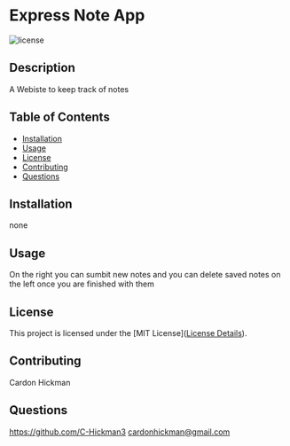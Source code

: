 # Express Note App

![license](https://img.shields.io/badge/License-MIT-yellow.svg)

## Description

A Webiste to keep track of notes

## Table of Contents

- [Installation](#installation)
- [Usage](#usage)
- [License](#license)
- [Contributing](#contributing)
- [Questions](#questions)

## Installation

none

## Usage

On the right you can sumbit new notes and you can delete saved notes on the left once you are finished with them

## License

This project is licensed under the [MIT License]([License Details](https://opensource.org/licenses/MIT)).

## Contributing

Cardon Hickman

## Questions

https://github.com/C-Hickman3
cardonhickman@gmail.com
